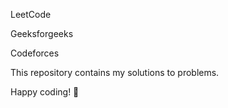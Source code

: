 LeetCode

Geeksforgeeks

Codeforces

This repository contains my solutions to problems.


 Happy coding! 🚀
